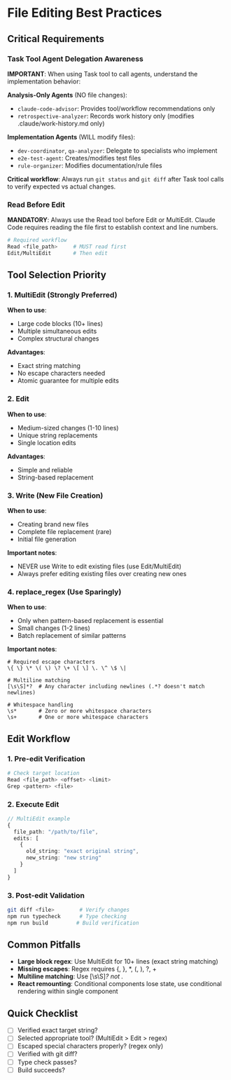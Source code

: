 # File Editing Best Practices

## Critical Requirements

### Task Tool Agent Delegation Awareness
**IMPORTANT**: When using Task tool to call agents, understand the implementation behavior:

**Analysis-Only Agents** (NO file changes):
- `claude-code-advisor`: Provides tool/workflow recommendations only
- `retrospective-analyzer`: Records work history only (modifies .claude/work-history.md only)

**Implementation Agents** (WILL modify files):
- `dev-coordinator`, `qa-analyzer`: Delegate to specialists who implement
- `e2e-test-agent`: Creates/modifies test files
- `rule-organizer`: Modifies documentation/rule files

**Critical workflow**: Always run `git status` and `git diff` after Task tool calls to verify expected vs actual changes.

### Read Before Edit
**MANDATORY**: Always use the Read tool before Edit or MultiEdit. Claude Code requires reading the file first to establish context and line numbers.

```bash
# Required workflow
Read <file_path>     # MUST read first
Edit/MultiEdit       # Then edit
```

## Tool Selection Priority

### 1. MultiEdit (Strongly Preferred)
**When to use**: 
- Large code blocks (10+ lines)
- Multiple simultaneous edits
- Complex structural changes

**Advantages**:
- Exact string matching
- No escape characters needed
- Atomic guarantee for multiple edits

### 2. Edit
**When to use**:
- Medium-sized changes (1-10 lines)
- Unique string replacements
- Single location edits

**Advantages**:
- Simple and reliable
- String-based replacement

### 3. Write (New File Creation)
**When to use**:
- Creating brand new files
- Complete file replacement (rare)
- Initial file generation

**Important notes**:
- NEVER use Write to edit existing files (use Edit/MultiEdit)
- Always prefer editing existing files over creating new ones

### 4. replace_regex (Use Sparingly)
**When to use**:
- Only when pattern-based replacement is essential
- Small changes (1-2 lines)
- Batch replacement of similar patterns

**Important notes**:
```regex
# Required escape characters
\{ \} \* \( \) \? \+ \[ \] \. \^ \$ \|

# Multiline matching
[\s\S]*?  # Any character including newlines (.*? doesn't match newlines)

# Whitespace handling
\s*       # Zero or more whitespace characters
\s+       # One or more whitespace characters
```

## Edit Workflow

### 1. Pre-edit Verification
```bash
# Check target location
Read <file_path> <offset> <limit>
Grep <pattern> <file>
```

### 2. Execute Edit
```typescript
// MultiEdit example
{
  file_path: "/path/to/file",
  edits: [
    {
      old_string: "exact original string",
      new_string: "new string"
    }
  ]
}
```

### 3. Post-edit Validation
```bash
git diff <file>        # Verify changes
npm run typecheck      # Type checking
npm run build         # Build verification
```

## Common Pitfalls
- **Large block regex**: Use MultiEdit for 10+ lines (exact string matching)
- **Missing escapes**: Regex requires \{, \}, \*, \(, \), \?, \+
- **Multiline matching**: Use [\s\S]*? not .* 
- **React remounting**: Conditional components lose state, use conditional rendering within single component

## Quick Checklist

- [ ] Verified exact target string?
- [ ] Selected appropriate tool? (MultiEdit > Edit > regex)
- [ ] Escaped special characters properly? (regex only)
- [ ] Verified with git diff?
- [ ] Type check passes?
- [ ] Build succeeds?